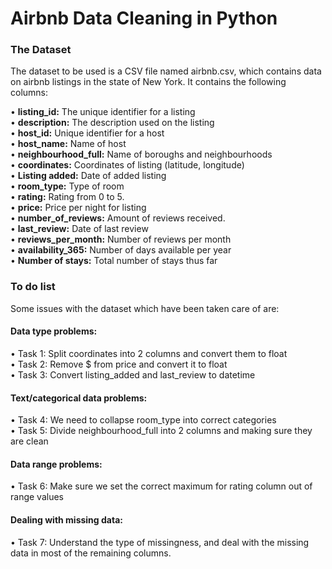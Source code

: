 <h1>Airbnb Data Cleaning in Python</h1>

<h3>The Dataset</h3>
The dataset to be used is a CSV file named airbnb.csv, which contains data on airbnb listings in the state of New York. 
It contains the following columns:

•	**listing_id:** The unique identifier for a listing<br/>
•	**description:** The description used on the listing<br/>
•	**host_id:** Unique identifier for a host<br/>
•	**host_name:** Name of host<br/>
•	**neighbourhood_full:** Name of boroughs and neighbourhoods<br/>
•	**coordinates:** Coordinates of listing (latitude, longitude)<br/>
•	**Listing added:** Date of added listing<br/>
•	**room_type:** Type of room<br/>
•	**rating:** Rating from 0 to 5.<br/>
•	**price:** Price per night for listing<br/>
•	**number_of_reviews:** Amount of reviews received.<br/>
•	**last_review:** Date of last review<br/>
•	**reviews_per_month:** Number of reviews per month<br/>
•	**availability_365:** Number of days available per year<br/>
•	**Number of stays:** Total number of stays thus far<br/>

<h3>To do list</h3>
Some issues with the dataset which have been taken care of are:
<h4>Data type problems:</h4>
•	Task 1: Split coordinates into 2 columns and convert them to float<br/>
•	Task 2: Remove $ from price and convert it to float<br/>
•	Task 3: Convert listing_added and last_review to datetime<br/>

<h4>Text/categorical data problems:</h4>
•	Task 4: We need to collapse room_type into correct categories<br/>
•	Task 5: Divide neighbourhood_full into 2 columns and making sure they are clean<br/>

<h4>Data range problems:</h4>
•	Task 6: Make sure we set the correct maximum for rating column out of range values<br/>

<h4>Dealing with missing data:</h4>
•	Task 7: Understand the type of missingness, and deal with the missing data in most of the remaining columns.<br/>


